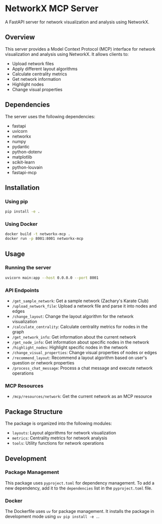 # NetworkX MCP Server

A FastAPI server for network visualization and analysis using NetworkX.

## Overview

This server provides a Model Context Protocol (MCP) interface for network visualization and analysis using NetworkX. It allows clients to:

- Upload network files
- Apply different layout algorithms
- Calculate centrality metrics
- Get network information
- Highlight nodes
- Change visual properties

## Dependencies

The server uses the following dependencies:

- fastapi
- uvicorn
- networkx
- numpy
- pydantic
- python-dotenv
- matplotlib
- scikit-learn
- python-louvain
- fastapi-mcp

## Installation

### Using pip

```bash
pip install -e .
```

### Using Docker

```bash
docker build -t networkx-mcp .
docker run -p 8001:8001 networkx-mcp
```

## Usage

### Running the server

```bash
uvicorn main:app --host 0.0.0.0 --port 8001
```

### API Endpoints

- `/get_sample_network`: Get a sample network (Zachary's Karate Club)
- `/upload_network_file`: Upload a network file and parse it into nodes and edges
- `/change_layout`: Change the layout algorithm for the network visualization
- `/calculate_centrality`: Calculate centrality metrics for nodes in the graph
- `/get_network_info`: Get information about the current network
- `/get_node_info`: Get information about specific nodes in the network
- `/highlight_nodes`: Highlight specific nodes in the network
- `/change_visual_properties`: Change visual properties of nodes or edges
- `/recommend_layout`: Recommend a layout algorithm based on user's question or network properties
- `/process_chat_message`: Process a chat message and execute network operations

### MCP Resources

- `/mcp/resources/network`: Get the current network as an MCP resource

## Package Structure

The package is organized into the following modules:

- `layouts`: Layout algorithms for network visualization
- `metrics`: Centrality metrics for network analysis
- `tools`: Utility functions for network operations

## Development

### Package Management

This package uses `pyproject.toml` for dependency management. To add a new dependency, add it to the `dependencies` list in the `pyproject.toml` file.

### Docker

The Dockerfile uses `uv` for package management. It installs the package in development mode using `uv pip install -e .`.
